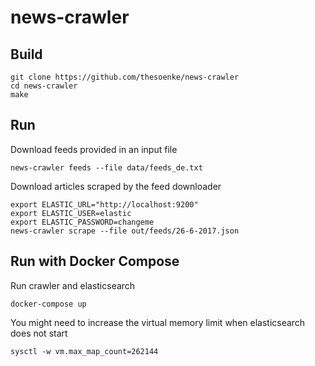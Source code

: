 # news-crawler

## Build
```
git clone https://github.com/thesoenke/news-crawler
cd news-crawler
make
```

## Run
Download feeds provided in an input file
```
news-crawler feeds --file data/feeds_de.txt
```

Download articles scraped by the feed downloader
```
export ELASTIC_URL="http://localhost:9200"
export ELASTIC_USER=elastic
export ELASTIC_PASSWORD=changeme
news-crawler scrape --file out/feeds/26-6-2017.json
```

## Run with Docker Compose
Run crawler and elasticsearch
```
docker-compose up
```

You might need to increase the virtual memory limit when elasticsearch does not start
```
sysctl -w vm.max_map_count=262144
```
